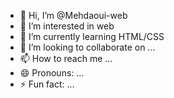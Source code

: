 - 👋 Hi, I’m @Mehdaoui-web
- 👀 I’m interested in web  
- 🌱 I’m currently learning HTML/CSS
- 💞️ I’m looking to collaborate on ...
- 📫 How to reach me ...
- 😄 Pronouns: ...
- ⚡ Fun fact: ...

<!---
Mehdaoui-web/Mehdaoui-web is a ✨ special ✨ repository because its `README.md` (this file) appears on your GitHub profile.
You can click the Preview link to take a look at your changes.
--->
